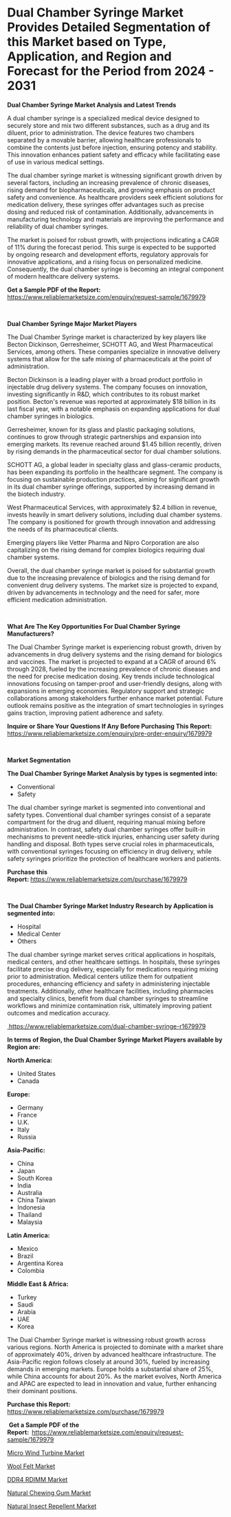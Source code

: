 <p><h1>Dual Chamber Syringe Market Provides Detailed Segmentation of this Market based on Type, Application, and Region and Forecast for the Period from 2024 - 2031</h1></p><p><strong>Dual Chamber Syringe Market Analysis and Latest Trends</strong></p>
<p><p>A dual chamber syringe is a specialized medical device designed to securely store and mix two different substances, such as a drug and its diluent, prior to administration. The device features two chambers separated by a movable barrier, allowing healthcare professionals to combine the contents just before injection, ensuring potency and stability. This innovation enhances patient safety and efficacy while facilitating ease of use in various medical settings.</p><p>The dual chamber syringe market is witnessing significant growth driven by several factors, including an increasing prevalence of chronic diseases, rising demand for biopharmaceuticals, and growing emphasis on product safety and convenience. As healthcare providers seek efficient solutions for medication delivery, these syringes offer advantages such as precise dosing and reduced risk of contamination. Additionally, advancements in manufacturing technology and materials are improving the performance and reliability of dual chamber syringes.</p><p>The market is poised for robust growth, with projections indicating a CAGR of 11% during the forecast period. This surge is expected to be supported by ongoing research and development efforts, regulatory approvals for innovative applications, and a rising focus on personalized medicine. Consequently, the dual chamber syringe is becoming an integral component of modern healthcare delivery systems.</p></p>
<p><strong>Get a Sample PDF of the Report:&nbsp;</strong> <a href="https://www.reliablemarketsize.com/enquiry/request-sample/1679979?utm_campaign=1286&utm_medium=2&utm_source=Github&utm_content=ia&utm_term=19102024&utm_id=dual-chamber-syringe">https://www.reliablemarketsize.com/enquiry/request-sample/1679979</a></p>
<p>&nbsp;</p>
<p><strong>Dual Chamber Syringe Major Market Players</strong></p>
<p><p>The Dual Chamber Syringe market is characterized by key players like Becton Dickinson, Gerresheimer, SCHOTT AG, and West Pharmaceutical Services, among others. These companies specialize in innovative delivery systems that allow for the safe mixing of pharmaceuticals at the point of administration.</p><p>Becton Dickinson is a leading player with a broad product portfolio in injectable drug delivery systems. The company focuses on innovation, investing significantly in R&D, which contributes to its robust market position. Becton's revenue was reported at approximately $18 billion in its last fiscal year, with a notable emphasis on expanding applications for dual chamber syringes in biologics.</p><p>Gerresheimer, known for its glass and plastic packaging solutions, continues to grow through strategic partnerships and expansion into emerging markets. Its revenue reached around $1.45 billion recently, driven by rising demands in the pharmaceutical sector for dual chamber solutions.</p><p>SCHOTT AG, a global leader in specialty glass and glass-ceramic products, has been expanding its portfolio in the healthcare segment. The company is focusing on sustainable production practices, aiming for significant growth in its dual chamber syringe offerings, supported by increasing demand in the biotech industry.</p><p>West Pharmaceutical Services, with approximately $2.4 billion in revenue, invests heavily in smart delivery solutions, including dual chamber systems. The company is positioned for growth through innovation and addressing the needs of its pharmaceutical clients.</p><p>Emerging players like Vetter Pharma and Nipro Corporation are also capitalizing on the rising demand for complex biologics requiring dual chamber systems. </p><p>Overall, the dual chamber syringe market is poised for substantial growth due to the increasing prevalence of biologics and the rising demand for convenient drug delivery systems. The market size is projected to expand, driven by advancements in technology and the need for safer, more efficient medication administration.</p></p>
<p>&nbsp;</p>
<p><strong>What Are The Key Opportunities For Dual Chamber Syringe Manufacturers?</strong></p>
<p><p>The Dual Chamber Syringe market is experiencing robust growth, driven by advancements in drug delivery systems and the rising demand for biologics and vaccines. The market is projected to expand at a CAGR of around 6% through 2028, fueled by the increasing prevalence of chronic diseases and the need for precise medication dosing. Key trends include technological innovations focusing on tamper-proof and user-friendly designs, along with expansions in emerging economies. Regulatory support and strategic collaborations among stakeholders further enhance market potential. Future outlook remains positive as the integration of smart technologies in syringes gains traction, improving patient adherence and safety.</p></p>
<p><strong>Inquire or Share Your Questions If Any Before Purchasing This Report:</strong> <a href="https://www.reliablemarketsize.com/enquiry/pre-order-enquiry/1679979?utm_campaign=1286&utm_medium=2&utm_source=Github&utm_content=ia&utm_term=19102024&utm_id=dual-chamber-syringe">https://www.reliablemarketsize.com/enquiry/pre-order-enquiry/1679979</a></p>
<p>&nbsp;</p>
<p><strong>Market Segmentation</strong></p>
<p><strong>The Dual Chamber Syringe Market Analysis by types is segmented into:</strong></p>
<p><ul><li>Conventional</li><li>Safety</li></ul></p>
<p><p>The dual chamber syringe market is segmented into conventional and safety types. Conventional dual chamber syringes consist of a separate compartment for the drug and diluent, requiring manual mixing before administration. In contrast, safety dual chamber syringes offer built-in mechanisms to prevent needle-stick injuries, enhancing user safety during handling and disposal. Both types serve crucial roles in pharmaceuticals, with conventional syringes focusing on efficiency in drug delivery, while safety syringes prioritize the protection of healthcare workers and patients.</p></p>
<p><strong>Purchase this Report:&nbsp;</strong><a href="https://www.reliablemarketsize.com/purchase/1679979?utm_campaign=1286&utm_medium=2&utm_source=Github&utm_content=ia&utm_term=19102024&utm_id=dual-chamber-syringe">https://www.reliablemarketsize.com/purchase/1679979</a></p>
<p>&nbsp;</p>
<p><strong>The Dual Chamber Syringe Market Industry Research by Application is segmented into:</strong></p>
<p><ul><li>Hospital</li><li>Medical Center</li><li>Others</li></ul></p>
<p><p>The dual chamber syringe market serves critical applications in hospitals, medical centers, and other healthcare settings. In hospitals, these syringes facilitate precise drug delivery, especially for medications requiring mixing prior to administration. Medical centers utilize them for outpatient procedures, enhancing efficiency and safety in administering injectable treatments. Additionally, other healthcare facilities, including pharmacies and specialty clinics, benefit from dual chamber syringes to streamline workflows and minimize contamination risk, ultimately improving patient outcomes and medication accuracy.</p></p>
<p><a href="https://www.reliablemarketsize.com/dual-chamber-syringe-r1679979?utm_campaign=1286&utm_medium=2&utm_source=Github&utm_content=ia&utm_term=19102024&utm_id=dual-chamber-syringe">&nbsp;https://www.reliablemarketsize.com/dual-chamber-syringe-r1679979</a></p>
<p><strong>In terms of Region, the Dual Chamber Syringe Market Players available by Region are:</strong></p>
<p>
    <p> <strong> North America: </strong>
        <ul>
            <li>United States</li>
            <li>Canada</li>
        </ul>
        </p> 
    <p> <strong> Europe: </strong>
        <ul>
            <li>Germany</li>
            <li>France</li>
            <li>U.K.</li>
            <li>Italy</li>
            <li>Russia</li>
        </ul>
        </p> 
    <p> <strong> Asia-Pacific: </strong>
        <ul>
            <li>China</li>
            <li>Japan</li>
            <li>South Korea</li>
            <li>India</li>
            <li>Australia</li>
            <li>China Taiwan</li>
            <li>Indonesia</li>
            <li>Thailand</li>
            <li>Malaysia</li>
        </ul>
        </p> 
    <p> <strong> Latin America: </strong>
        <ul>
            <li>Mexico</li>
            <li>Brazil</li>
            <li>Argentina Korea</li>
            <li>Colombia</li>
        </ul>
        </p> 
    <p> <strong> Middle East & Africa: </strong>
        <ul>
            <li>Turkey</li>
            <li>Saudi</li>
            <li>Arabia</li>
            <li>UAE</li>
            <li>Korea</li>
        </ul>
    </p>
    </p>
<p><p>The Dual Chamber Syringe market is witnessing robust growth across various regions. North America is projected to dominate with a market share of approximately 40%, driven by advanced healthcare infrastructure. The Asia-Pacific region follows closely at around 30%, fueled by increasing demands in emerging markets. Europe holds a substantial share of 25%, while China accounts for about 20%. As the market evolves, North America and APAC are expected to lead in innovation and value, further enhancing their dominant positions.</p></p>
<p><strong>Purchase this Report: </strong><a href="https://www.reliablemarketsize.com/purchase/1679979?utm_campaign=1286&utm_medium=2&utm_source=Github&utm_content=ia&utm_term=19102024&utm_id=dual-chamber-syringe">https://www.reliablemarketsize.com/purchase/1679979</a></p>
<p>&nbsp;<strong>Get a Sample PDF of the Report:&nbsp;&nbsp;</strong><a href="https://www.reliablemarketsize.com/enquiry/request-sample/1679979?utm_campaign=1286&utm_medium=2&utm_source=Github&utm_content=ia&utm_term=19102024&utm_id=dual-chamber-syringe">https://www.reliablemarketsize.com/enquiry/request-sample/1679979</a></p>
<p><strong></strong></p>
<p><p><a href="https://issuu.com/reportprime-2/docs/micro-wind-turbine-market-size-2030_bd9d63bbc42941?utm_campaign=1286&utm_medium=2&utm_source=Github&utm_content=ia&utm_term=19102024&utm_id=dual-chamber-syringe">Micro Wind Turbine Market</a></p><p><a href="https://www.linkedin.com/pulse/wool-felt-market-segmentation-geographical-regions-forcast-cxghe?utm_campaign=1286&utm_medium=2&utm_source=Github&utm_content=ia&utm_term=19102024&utm_id=dual-chamber-syringe">Wool Felt Market</a></p><p><a href="https://www.linkedin.com/pulse/future-ready-strategic-insights-global-ddr4-rdimm-market-2024-q86kf?utm_campaign=1286&utm_medium=2&utm_source=Github&utm_content=ia&utm_term=19102024&utm_id=dual-chamber-syringe">DDR4 RDIMM Market</a></p><p><a href="https://www.linkedin.com/pulse/market-insights-global-natural-chewing-gum-forecast-frlcc?utm_campaign=1286&utm_medium=2&utm_source=Github&utm_content=ia&utm_term=19102024&utm_id=dual-chamber-syringe">Natural Chewing Gum Market</a></p><p><a href="https://www.linkedin.com/pulse/natural-insect-repellent-market-global-insights-regional-4pkse?utm_campaign=1286&utm_medium=2&utm_source=Github&utm_content=ia&utm_term=19102024&utm_id=dual-chamber-syringe">Natural Insect Repellent Market</a></p></p>